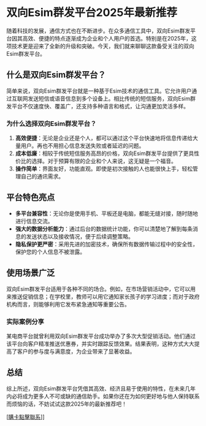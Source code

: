 # 双向Esim群发平台2025年最新推荐

随着科技的发展，通信方式也在不断进步。在众多通信工具中，双向Esim群发平台因其高效、便捷的特点逐渐成为企业和个人用户的首选。特别是在2025年，这项技术更是迎来了全新的升级和突破。今天，我们就来聊聊这款备受关注的双向Esim群发平台。

## 什么是双向Esim群发平台？

简单来说，双向Esim群发平台就是一种基于Esim技术的通信工具。它允许用户通过互联网发送短信或语音信息到多个设备上。相比传统的短信服务，双向Esim群发平台不仅速度快、覆盖广，还支持多种语言和格式，让沟通更加灵活多样。

### 为什么选择双向Esim群发平台？

1. **高效便捷**：无论是企业还是个人，都可以通过这个平台快速地将信息传递给大量用户。再也不用担心信息发送失败或者延迟的问题。
2. **成本低廉**：相较于传统短信服务高昂的价格，双向Esim群发平台提供了更具性价比的选择。对于预算有限的企业和个人来说，这无疑是一个福音。
3. **操作简单**：界面友好，功能直观。即使是初次接触的人也能很快上手，轻松管理自己的通讯需求。

## 平台特色亮点

- **多平台兼容性**：无论你是使用手机、平板还是电脑，都能无缝对接，随时随地进行信息交流。
- **强大的数据分析能力**：通过后台的数据统计功能，你可以清楚地了解到每条消息的发送状态以及接收情况，便于后续调整策略。
- **隐私保护更严密**：采用先进的加密技术，确保所有数据传输过程中的安全性，保护您的个人信息不被泄露。

## 使用场景广泛

双向Esim群发平台适用于各种不同的场合。例如，在市场营销活动中，它可以用来推送促销信息；在学校里，教师可以用它通知家长孩子的学习进度；而对于政府机构而言，则能够利用它发布紧急通知等重要公告。

### 实际案例分享

某电商平台就曾利用双向Esim群发平台成功举办了多次大型促销活动。他们通过该平台向客户精准推送优惠券，并实时跟踪反馈效果。结果表明，这种方式大大提高了客户的参与度与满意度，为企业带来了显著收益。

## 总结

综上所述，双向Esim群发平台凭借其高效、经济且易于使用的特性，在未来几年内必将成为更多人不可或缺的通信助手。如果你还在为如何更好地与他人保持联系而烦恼的话，不妨试试这款2025年的最新推荐吧！

[[購卡點擊聯系](https://t.me/s/SXDXQF)]]